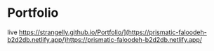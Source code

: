 # Portfolio
live 
https://strangelly.github.io/Portfolio/](https://prismatic-faloodeh-b2d2db.netlify.app/)https://prismatic-faloodeh-b2d2db.netlify.app/
